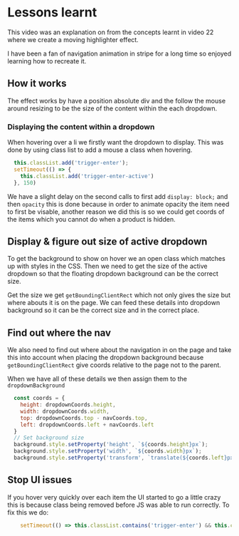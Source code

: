 # Lessons learnt

This video was an explanation on from the concepts learnt in video 22 where we create a moving highlighter effect.

I have been a fan of navigation animation in stripe for a long time so enjoyed learning how to recreate it.

## How it works

The effect works by have a position absolute div and the follow the mouse around resizing to be the size of the content within the each dropdown.

### Displaying the content within a dropdown

When hovering over a li we firstly want the dropdown to display. This was done by using class list to add a mouse a class when hovering.

```javascript
  this.classList.add('trigger-enter');
  setTimeout(() => {
    this.classList.add('trigger-enter-active')
  }, 150)
```

We have a slight delay on the second calls to first add `display: block;` and then `opacity` this is done because in order to animate opacity the item need to first be visable, another reason we did this is so we could get coords of the items which you cannot do when a product is hidden.

## Display & figure out size of active dropdown 

To get the background to show on hover we an open class which matches up with styles in the CSS. Then we need to get the size of the active dropdown so that the floating dropdown background can be the correct size.

Get the size we get `getBoundingClientRect` which not only gives the size but where abouts it is on the page. We can feed these details into dropdown background so it can be the correct size and in the correct place.

## Find out where the nav

We also need to find out where about the navigation in on the page and take this into account when placing the dropdown background because `getBoundingClientRect` give coords relative to the page not to the parent.

When we have all of these details we then assign them to the `dropdownBackground`

```javascript
  const coords = {
    height: dropdownCoords.height,
    width: dropdownCoords.width,
    top: dropdownCoords.top - navCoords.top,
    left: dropdownCoords.left + navCoords.left
  }
  // Set background size
  background.style.setProperty('height', `${coords.height}px`);
  background.style.setProperty('width', `${coords.width}px`);
  background.style.setProperty('transform', `translate(${coords.left}px, {coords.top}px)`);
```

## Stop UI issues

If you hover very quickly over each item the UI started to go a little crazy this is because class being removed before JS was able to run correctly. To fix this we do:

```javascript
    setTimeout(() => this.classList.contains('trigger-enter') && this.classList.add('trigger-enter-active'), 150);
```
